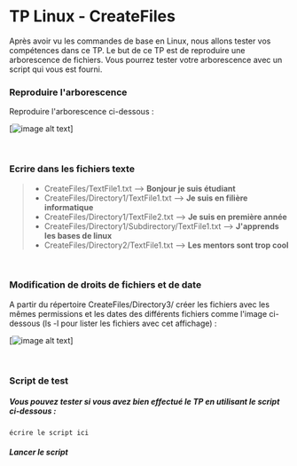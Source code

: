 # TP Linux - CreateFiles

Après avoir vu les commandes de base en Linux, nous allons tester vos compétences dans ce TP.
Le but de ce TP est de reproduire une arborescence de fichiers. Vous pourrez tester votre arborescence avec un script qui vous est fourni.
<br>

### Reproduire l'arborescence

Reproduire l'arborescence ci-dessous :

[![image alt text]("https://imgur.com/zyB3bFa")]

<br>

### Ecrire dans les fichiers texte

> - CreateFiles/TextFile1.txt --> **Bonjour je suis étudiant**
> - CreateFiles/Directory1/TextFile1.txt --> **Je suis en filière informatique**
> - CreateFiles/Directory1/TextFile2.txt --> **Je suis en première année**
> - CreateFiles/Directory1/Subdirectory/TextFile1.txt --> **J'apprends les bases de linux**
> - CreateFiles/Directory2/TextFile1.txt --> **Les mentors sont trop cool**


<br>

### Modification de droits de fichiers et de date

A partir du répertoire CreateFiles/Directory3/ créer les fichiers avec les mêmes permissions et les dates des différents fichiers comme l'image ci-dessous (ls -l pour lister les fichiers avec cet affichage) :

[![image alt text]("https://imgur.com/qR32mln")]

<br>

### Script de test

##### Vous pouvez tester si vous avez bien effectué le TP en utilisant le script ci-dessous :
```
écrire le script ici
```

##### Lancer le script